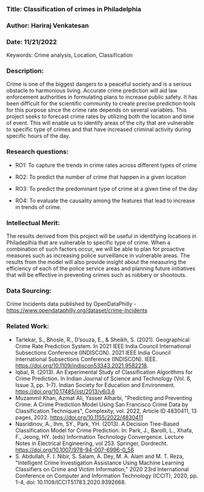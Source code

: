### Title: Classification of crimes in Philadelphia
### Author: Hariraj Venkatesan
### Date: 11/21/2022

Keywords: Crime analysis, Location, Classification

### Description:
Crime is one of the biggest dangers to a peaceful society and is a serious obstacle to harmonious living. Accurate crime prediction will aid law enforcement authorities in formulating plans to increase public safety. It has been difficult for the scientific community to create precise prediction tools for this purpose since the crime rate depends on several variables. This project seeks to forecast crime rates by utilizing both the location and time of event. This will enable us to identify areas of the city that are vulnerable to specific type of crimes and that have increased criminal activity during specific hours of the day. 

### Research questions:

* RO1: To capture the trends in crime rates across different types of crime

* RO2: To predict the number of crime that happen in a given location

* RO3: To predict the predominant type of crime at a given time of the day

* RO4: To evaluate the causality among the features that lead to increase in trends of crime.

### Intellectual Merit:
The results derived from this project will be useful in identifying locations in Philadeplhia that are vulnerable to specific type of crime. When a combination of such factors occur, we will be able to plan for proactive measures such as increasing police surveillance in vulnerable areas. The results from the model will also provide insight about the measuring the efficiency of each of the police service areas and planning future initiatives that will be effective in preventing crimes such as robbery or shootouts.

### Data Sourcing:
Crime Incidents data published by OpenDataPhilly - https://www.opendataphilly.org/dataset/crime-incidents

### Related Work:
* Tarlekar, S., Bhosle, R., D’souza, E., & Sheikh, S. (2021). Geographical Crime Rate Prediction System. In 2021 IEEE India Council International Subsections Conference (INDISCON). 2021 IEEE India Council International Subsections Conference (INDISCON). IEEE. https://doi.org/10.1109/indiscon53343.2021.9582218.
* Iqbal, R. (2013). An Experimental Study of Classification Algorithms for Crime Prediction. In Indian Journal of Science and Technology (Vol. 6, Issue 3, pp. 1–7). Indian Society for Education and Environment. https://doi.org/10.17485/ijst/2013/v6i3.6
* Muzammil Khan, Azmat Ali, Yasser Alharbi, "Predicting and Preventing Crime: A Crime Prediction Model Using San Francisco Crime Data by Classification Techniques", Complexity, vol. 2022, Article ID 4830411, 13 pages, 2022. https://doi.org/10.1155/2022/4830411
* Nasridinov, A., Ihm, SY., Park, YH. (2013). A Decision Tree-Based Classification Model for Crime Prediction. In: Park, J., Barolli, L., Xhafa, F., Jeong, HY. (eds) Information Technology Convergence. Lecture Notes in Electrical Engineering, vol 253. Springer, Dordrecht. https://doi.org/10.1007/978-94-007-6996-0_56
* S. Abdullah, F. I. Nibir, S. Salam, A. Dey, M. A. Alam and M. T. Reza, "Intelligent Crime Investigation Assistance Using Machine Learning Classifiers on Crime and Victim Information," 2020 23rd International Conference on Computer and Information Technology (ICCIT), 2020, pp. 1-4, doi: 10.1109/ICCIT51783.2020.9392668.